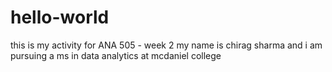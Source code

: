# hello-world
this is my activity for ANA 505 - week 2 
my name is chirag sharma and i am pursuing a ms in data analytics at mcdaniel college 
